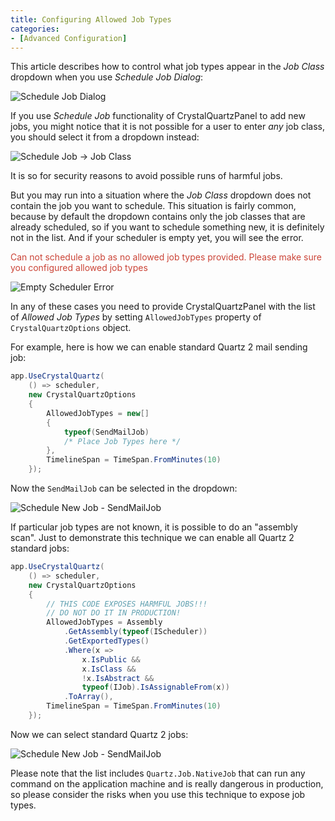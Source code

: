 ```yaml
---
title: Configuring Allowed Job Types
categories:
- [Advanced Configuration]
---
```


This article describes how to control what job types appear in the *Job Class* dropdown
when you use *Schedule Job Dialog*:

![Schedule Job Dialog](/CrystalQuartz/images/schedule_new_job_dialog.png)

<!-- more -->

If you use *Schedule Job* functionality of CrystalQuartzPanel to add new jobs, you might
notice that it is not possible for a user to enter *any* job class, you should select it from a 
dropdown instead: 

![Schedule Job -> Job Class](/CrystalQuartz/images/schedule_new_job_dialog_options.png)

It is so for security reasons to avoid possible runs of harmful jobs.

But you may run into a situation where the *Job Class* dropdown does not contain the job you
want to schedule. This situation is fairly common, because by default the dropdown contains only
the job classes that are already scheduled, so if you want to schedule something new, it is definitely
not in the list. And if your scheduler is empty yet, you will see the error. 

<p style="color: #cb4437;">Can not schedule a 
job as no allowed job types provided. Please make sure you configured allowed job types</p>

![Empty Scheduler Error](/CrystalQuartz/images/schedule_new_job_dialog_no_options.png)

In any of these cases you need to provide CrystalQuartzPanel with the list of *Allowed Job Types*
by setting `AllowedJobTypes` property of `CrystalQuartzOptions` object.

For example, here is how we can enable standard Quartz 2 mail sending job:

```cs
app.UseCrystalQuartz(
    () => scheduler, 
    new CrystalQuartzOptions
    {
        AllowedJobTypes = new[]
        {
            typeof(SendMailJob)
            /* Place Job Types here */
        },
        TimelineSpan = TimeSpan.FromMinutes(10)
    });
```

Now the `SendMailJob` can be selected in the dropdown:

![Schedule New Job - SendMailJob](/CrystalQuartz/images/schedule_new_job_dialog_sendmailjob.png)

If particular job types are not known, it is possible to do an "assembly scan".
Just to demonstrate this technique we can enable all Quartz 2 standard jobs:

```cs
app.UseCrystalQuartz(
    () => scheduler, 
    new CrystalQuartzOptions
    {
        // THIS CODE EXPOSES HARMFUL JOBS!!!
        // DO NOT DO IT IN PRODUCTION!
        AllowedJobTypes = Assembly
            .GetAssembly(typeof(IScheduler))
            .GetExportedTypes()
            .Where(x => 
                x.IsPublic && 
                x.IsClass && 
                !x.IsAbstract && 
                typeof(IJob).IsAssignableFrom(x))
            .ToArray(),
        TimelineSpan = TimeSpan.FromMinutes(10)
    });
```

Now we can select standard Quartz 2 jobs:

![Schedule New Job - SendMailJob](/CrystalQuartz/images/schedule_new_job_dialog_quartz2.png)
 
Please note that the list includes `Quartz.Job.NativeJob` that can run any command
on the application machine and is really dangerous in production, so please consider
the risks when you use this technique to expose job types.

